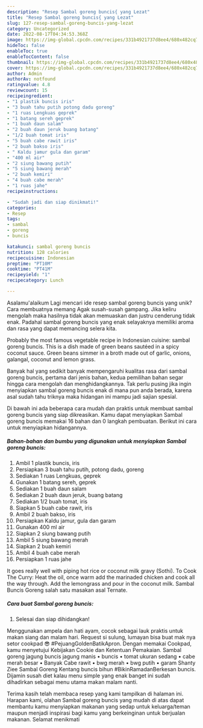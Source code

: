 ```yaml
---
description: "Resep Sambal goreng buncis{ yang Lezat"
title: "Resep Sambal goreng buncis{ yang Lezat"
slug: 127-resep-sambal-goreng-buncis-yang-lezat
category: Uncategorized
date: 2022-08-17T04:34:53.368Z
image: https://img-global.cpcdn.com/recipes/331b4921737d8ee4/680x482cq70/sambal-goreng-buncis-foto-resep-utama.jpg
hideToc: false
enableToc: true
enableTocContent: false
thumbnail: https://img-global.cpcdn.com/recipes/331b4921737d8ee4/680x482cq70/sambal-goreng-buncis-foto-resep-utama.jpg
cover: https://img-global.cpcdn.com/recipes/331b4921737d8ee4/680x482cq70/sambal-goreng-buncis-foto-resep-utama.jpg
author: Admin
authorAv: notfound
ratingvalue: 4.8
reviewcount: 15
recipeingredient:
- "1 plastik buncis iris"
- "3 buah tahu putih potong dadu goreng"
- "1 ruas Lengkuas geprek"
- "1 batang sereh geprek"
- "1 buah daun salam"
- "2 buah daun jeruk buang batang"
- "1/2 buah tomat iris"
- "5 buah cabe rawit iris"
- "2 buah bakso iris"
- " Kaldu jamur gula dan garam"
- "400 ml air"
- "2 siung bawang putih"
- "5 siung bawang merah"
- "2 buah kemiri"
- "4 buah cabe merah"
- "1 ruas jahe"
recipeinstructions:

- "Sudah jadi dan siap dinikmati!"
categories:
- Resep
tags:
- sambal
- goreng
- buncis

katakunci: sambal goreng buncis 
nutrition: 128 calories
recipecuisine: Indonesian
preptime: "PT10M"
cooktime: "PT41M"
recipeyield: "1"
recipecategory: Lunch

---
```



Asalamu'alaikum Lagi mencari ide resep sambal goreng buncis yang unik? Cara membuatnya memang Agak susah-susah gampang. Jika keliru mengolah maka hasilnya tidak akan memuaskan dan justru cenderung tidak enak. Padahal sambal goreng buncis yang enak selayaknya memiliki aroma dan rasa yang dapat memancing selera kita.


Probably the most famous vegetable recipe in Indonesian cuisine: sambal goreng buncis. This is a dish made of green beans sautéed in a spicy coconut sauce. Green beans simmer in a broth made out of garlic, onions, galangal, coconut and lemon grass.

Banyak hal yang sedikit banyak mempengaruhi kualitas rasa dari sambal goreng buncis, pertama dari jenis bahan, kedua pemilihan bahan segar hingga cara mengolah dan menghidangkannya. Tak perlu pusing jika ingin menyiapkan sambal goreng buncis enak di mana pun anda berada, karena asal sudah tahu triknya maka hidangan ini mampu jadi sajian spesial.


Di bawah ini ada beberapa cara mudah dan praktis untuk membuat sambal goreng buncis yang siap dikreasikan. Kamu dapat menyiapkan Sambal goreng buncis memakai 16 bahan dan 0 langkah pembuatan. Berikut ini cara untuk menyiapkan hidangannya.

<!--inarticleads1-->

##### Bahan-bahan dan bumbu yang digunakan untuk menyiapkan Sambal goreng buncis:

1. Ambil 1 plastik buncis, iris
1. Persiapkan 3 buah tahu putih, potong dadu, goreng
1. Sediakan 1 ruas Lengkuas, geprek
1. Gunakan 1 batang sereh, geprek
1. Sediakan 1 buah daun salam
1. Sediakan 2 buah daun jeruk, buang batang
1. Sediakan 1/2 buah tomat, iris
1. Siapkan 5 buah cabe rawit, iris
1. Ambil 2 buah bakso, iris
1. Persiapkan  Kaldu jamur, gula dan garam
1. Gunakan 400 ml air
1. Siapkan 2 siung bawang putih
1. Ambil 5 siung bawang merah
1. Siapkan 2 buah kemiri
1. Ambil 4 buah cabe merah
1. Persiapkan 1 ruas jahe


It goes really well with piping hot rice or coconut milk gravy (Sothi). To Cook The Curry: Heat the oil, once warm add the marinaded chicken and cook all the way through. Add the lemongrass and pour in the coconut milk. Sambal Buncis Goreng salah satu masakan asal Ternate. 

<!--inarticleads2-->

##### Cara buat Sambal goreng buncis:


1. Selesai dan siap dihidangkan!

Menggunakan ampela dan hati ayam, cocok sebagai lauk praktis untuk makan siang dan malam hari. Request si sulung, lumayan bisa buat mak nya setor cookpad 😎 #PejuangGoldenBatikApron. Dengan memakai Cookpad, kamu menyetujui Kebijakan Cookie dan Ketentuan Pemakaian. Sambal goreng jagung buncis jagung manis • buncis • tomat ukuran sedang • cabe merah besar • Banyak Cabe rawit • bwg merah • bwg putih • garam Shanty Ziee Sambal Goreng Kentang buncis bihun #BikinRamadanBerkesan buncis. Dijamin susah diet kalau menu simple yang enak banget ini sudah dihadirkan sebagai menu utama makan malam nanti. 

Terima kasih telah membaca resep yang kami tampilkan di halaman ini. Harapan kami, olahan Sambal goreng buncis yang mudah di atas dapat membantu kamu menyiapkan makanan yang sedap untuk keluarga/teman maupun menjadi inspirasi bagi kamu yang berkeinginan untuk berjualan makanan. Selamat menikmati
